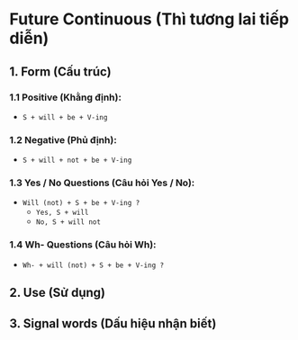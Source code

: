 # Future Continuous (Thì tương lai tiếp diễn)

## 1. Form (Cấu trúc)

### 1.1 Positive (Khằng định):
- `S + will + be + V-ing`

### 1.2 Negative (Phủ định):
- `S + will + not + be + V-ing`

### 1.3 Yes / No Questions (Câu hỏi Yes / No):
- `Will (not) + S + be + V-ing ?`
  - `Yes, S + will`
  - `No, S + will not`

### 1.4 Wh- Questions (Câu hỏi Wh):
- `Wh- + will (not) + S + be + V-ing ?`

## 2. Use (Sử dụng)

## 3. Signal words (Dấu hiệu nhận biết)
